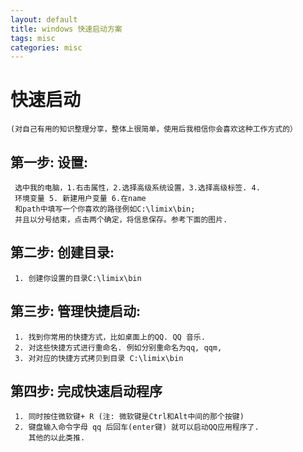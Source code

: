 ```yaml
---
layout: default
title: windows 快速启动方案
tags: misc
categories: misc
---
```

# 快速启动  
	(对自己有用的知识整理分享，整体上很简单，使用后我相信你会喜欢这种工作方式的）

## 第一步: 设置:
	 选中我的电脑，1.右击属性，2.选择高级系统设置，3.选择高级标签. 4.
	 环境变量 5. 新建用户变量 6.在name
	 和path中填写一个你喜欢的路径例如C:\limix\bin;
	 并且以分号结束，点击两个确定，将信息保存。参考下面的图片.

## 第二步: 创建目录:
	 1. 创建你设置的目录C:\limix\bin

## 第三步: 管理快捷启动:
	 1. 找到你常用的快捷方式，比如桌面上的QQ. QQ 音乐. 
	 2. 对这些快捷方式进行重命名. 例如分别重命名为qq, qqm,
	 3. 对对应的快捷方式拷贝到目录 C:\limix\bin

## 第四步: 完成快速启动程序
	 1. 同时按住微软键+ R (注: 微软键是Ctrl和Alt中间的那个按键)   
	 2. 键盘输入命令字母 qq 后回车(enter键) 就可以启动QQ应用程序了.
		其他的以此类推.

